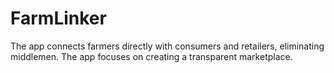 # FarmLinker
The app connects farmers directly with consumers and retailers, eliminating middlemen. The app focuses on creating a transparent marketplace.
